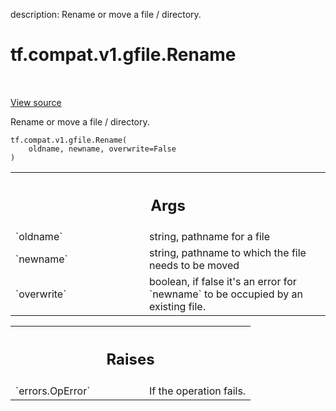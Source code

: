 description: Rename or move a file / directory.

<div itemscope itemtype="http://developers.google.com/ReferenceObject">
<meta itemprop="name" content="tf.compat.v1.gfile.Rename" />
<meta itemprop="path" content="Stable" />
</div>

# tf.compat.v1.gfile.Rename

<!-- Insert buttons and diff -->

<table class="tfo-notebook-buttons tfo-api nocontent" align="left">

</table>

<a target="_blank" class="external" href="/code/stable/tensorflow/python/lib/io/file_io.py">View source</a>



Rename or move a file / directory.


<pre class="devsite-click-to-copy prettyprint lang-py tfo-signature-link">
<code>tf.compat.v1.gfile.Rename(
    oldname, newname, overwrite=False
)
</code></pre>



<!-- Placeholder for "Used in" -->


<!-- Tabular view -->
 <table class="responsive fixed orange">
<colgroup><col width="214px"><col></colgroup>
<tr><th colspan="2"><h2 class="add-link">Args</h2></th></tr>

<tr>
<td>
`oldname`<a id="oldname"></a>
</td>
<td>
string, pathname for a file
</td>
</tr><tr>
<td>
`newname`<a id="newname"></a>
</td>
<td>
string, pathname to which the file needs to be moved
</td>
</tr><tr>
<td>
`overwrite`<a id="overwrite"></a>
</td>
<td>
boolean, if false it's an error for `newname` to be occupied by
an existing file.
</td>
</tr>
</table>



<!-- Tabular view -->
 <table class="responsive fixed orange">
<colgroup><col width="214px"><col></colgroup>
<tr><th colspan="2"><h2 class="add-link">Raises</h2></th></tr>

<tr>
<td>
`errors.OpError`<a id="errors.OpError"></a>
</td>
<td>
If the operation fails.
</td>
</tr>
</table>


